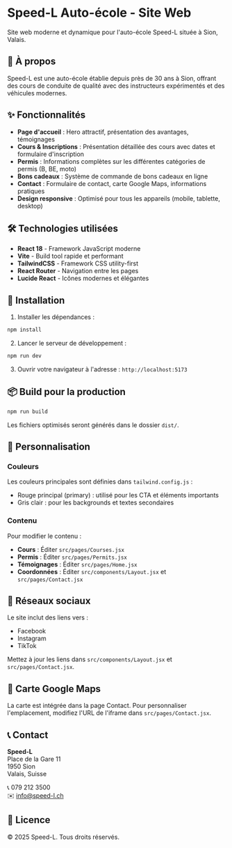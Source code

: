 # Speed-L Auto-école - Site Web

Site web moderne et dynamique pour l'auto-école Speed-L située à Sion, Valais.

## 🚗 À propos

Speed-L est une auto-école établie depuis près de 30 ans à Sion, offrant des cours de conduite de qualité avec des instructeurs expérimentés et des véhicules modernes.

## ✨ Fonctionnalités

- **Page d'accueil** : Hero attractif, présentation des avantages, témoignages
- **Cours & Inscriptions** : Présentation détaillée des cours avec dates et formulaire d'inscription
- **Permis** : Informations complètes sur les différentes catégories de permis (B, BE, moto)
- **Bons cadeaux** : Système de commande de bons cadeaux en ligne
- **Contact** : Formulaire de contact, carte Google Maps, informations pratiques
- **Design responsive** : Optimisé pour tous les appareils (mobile, tablette, desktop)

## 🛠️ Technologies utilisées

- **React 18** - Framework JavaScript moderne
- **Vite** - Build tool rapide et performant
- **TailwindCSS** - Framework CSS utility-first
- **React Router** - Navigation entre les pages
- **Lucide React** - Icônes modernes et élégantes

## 🚀 Installation

1. Installer les dépendances :
```bash
npm install
```

2. Lancer le serveur de développement :
```bash
npm run dev
```

3. Ouvrir votre navigateur à l'adresse : `http://localhost:5173`

## 📦 Build pour la production

```bash
npm run build
```

Les fichiers optimisés seront générés dans le dossier `dist/`.

## 🎨 Personnalisation

### Couleurs

Les couleurs principales sont définies dans `tailwind.config.js` :
- Rouge principal (primary) : utilisé pour les CTA et éléments importants
- Gris clair : pour les backgrounds et textes secondaires

### Contenu

Pour modifier le contenu :
- **Cours** : Éditer `src/pages/Courses.jsx`
- **Permis** : Éditer `src/pages/Permits.jsx`
- **Témoignages** : Éditer `src/pages/Home.jsx`
- **Coordonnées** : Éditer `src/components/Layout.jsx` et `src/pages/Contact.jsx`

## 📱 Réseaux sociaux

Le site inclut des liens vers :
- Facebook
- Instagram
- TikTok

Mettez à jour les liens dans `src/components/Layout.jsx` et `src/pages/Contact.jsx`.

## 📍 Carte Google Maps

La carte est intégrée dans la page Contact. Pour personnaliser l'emplacement, modifiez l'URL de l'iframe dans `src/pages/Contact.jsx`.

## 📞 Contact

**Speed-L**  
Place de la Gare 11  
1950 Sion  
Valais, Suisse

📞 079 212 3500  
✉️ info@speed-l.ch

## 📄 Licence

© 2025 Speed-L. Tous droits réservés.
